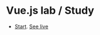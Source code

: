 # Vue.js lab / Study

* [Start](study/start). [See live](https://thegicode.github.io/vuejs-lab/study/start)
